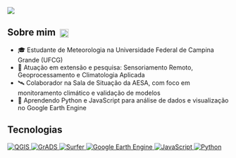 ![](https://komarev.com/ghpvc/?username=edivansilva&color=006bed)

## Sobre mim <a href="http://lattes.cnpq.br/2690669771522466" target="_blank"><img src="https://github.com/user-attachments/assets/a9ab1979-f9e5-4570-b35e-8371ec797f0e" alt="Lattes" width="20" style="vertical-align: middle; margin-left: 5px;"/></a>

- 🎓 Estudante de Meteorologia na Universidade Federal de Campina Grande (UFCG)  
- 🔬 Atuação em extensão e pesquisa: Sensoriamento Remoto, Geoprocessamento e Climatologia Aplicada  
- 🛰️ Colaborador na Sala de Situação da AESA, com foco em monitoramento climático e validação de modelos  
- 🌱 Aprendendo Python e JavaScript para análise de dados e visualização no Google Earth Engine  

## Tecnologias

<p align="left">
  <a href="https://qgis.org/" target="_blank" rel="noopener noreferrer">
    <img src="https://img.shields.io/badge/QGIS-589632?style=flat&logo=qgis&logoColor=white" alt="QGIS"/>
  </a>
  <a href="http://opengrads.org/" target="_blank" rel="noopener noreferrer">
    <img src="https://img.shields.io/badge/GrADS-0055A5?style=flat&logo=gnu-bash&logoColor=white" alt="GrADS"/>
  </a>
  <a href="https://www.goldensoftware.com/products/surfer/" target="_blank" rel="noopener noreferrer">
    <img src="https://img.shields.io/badge/Surfer-FF6F00?style=flat&logo=openstreetmap&logoColor=white" alt="Surfer"/>
  </a>
  <a href="https://earthengine.google.com/" target="_blank" rel="noopener noreferrer">
    <img src="https://img.shields.io/badge/Google%20Earth%20Engine-34A853?style=flat&logo=google-earth&logoColor=white" alt="Google Earth Engine"/>
  </a>
    <a href="https://developer.mozilla.org/pt-BR/docs/Web/JavaScript" target="_blank" rel="noopener noreferrer">
    <img src="https://img.shields.io/badge/JavaScript-F7DF1E?style=flat&logo=javascript&logoColor=black" alt="JavaScript"/>
  </a>
  <a href="https://www.python.org/" target="_blank" rel="noopener noreferrer">
    <img src="https://img.shields.io/badge/Python-3776AB?style=flat&logo=python&logoColor=white" alt="Python"/>
  </a>

</p>

